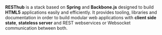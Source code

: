**RESThub** is a stack based on **Spring** and **Backbone.js** designed to build **HTML5** applications easily and efficiently.
It provides tooling, libraries and documentation in order to build modular web applications with **client side state**, **stateless server** and REST webservices or Websocket communication between both.